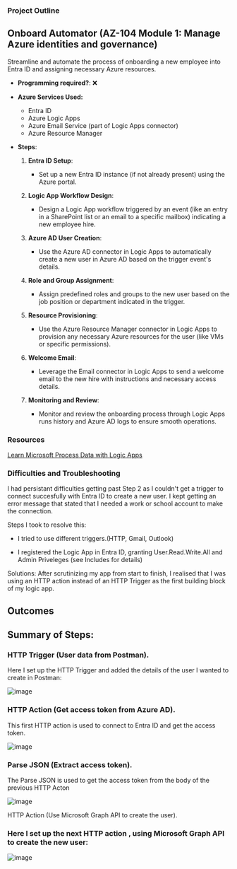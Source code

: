 ###  Project Outline

## Onboard Automator (AZ-104 Module 1: Manage Azure identities and governance)
Streamline and automate the process of onboarding a new employee into Entra ID and assigning necessary Azure resources.

- **Programming required?**: ❌
- **Azure Services Used:**
  - Entra ID
  - Azure Logic Apps
  - Azure Email Service (part of Logic Apps connector)
  - Azure Resource Manager
  
- **Steps**:
   1. **Entra ID Setup**:
        - Set up a new Entra ID instance (if not already present) using the Azure portal.
   
   2. **Logic App Workflow Design**:
        - Design a Logic App workflow triggered by an event (like an entry in a SharePoint list or an email to a specific mailbox) indicating a new employee hire.
   
   3. **Azure AD User Creation**:
        - Use the Azure AD connector in Logic Apps to automatically create a new user in Azure AD based on the trigger event's details.
   
   4. **Role and Group Assignment**:
        - Assign predefined roles and groups to the new user based on the job position or department indicated in the trigger.
   
   5. **Resource Provisioning**:
        - Use the Azure Resource Manager connector in Logic Apps to provision any necessary Azure resources for the user (like VMs or specific permissions).
   
   6. **Welcome Email**:
        - Leverage the Email connector in Logic Apps to send a welcome email to the new hire with instructions and necessary access details.
   
   7. **Monitoring and Review**:
        - Monitor and review the onboarding process through Logic Apps runs history and Azure AD logs to ensure smooth operations.
     


###  Resources

[Learn Microsoft Process Data with Logic Apps](https://learn.microsoft.com/en-us/training/modules/route-and-process-data-logic-apps/1-introduction)

###  Difficulties and Troubleshooting

I had persistant difficulties getting past Step 2 as I couldn't get a trigger  to connect succesfully with Entra ID to create a new user.  I kept getting an error message that stated that I needed a work or school account to make the connection.

Steps I took to resolve this:
*  I tried to use different triggers.(HTTP, Gmail, Outlook)

*  I registered the Logic App in Entra ID, granting User.Read.Write.All and Admin Priveleges (see Includes for details)


Solutions:
After scrutinizing my app from start to finish, I realised that I was using an HTTP action instead of an HTTP Trigger as the first building block of my logic app.  

## Outcomes

##  Summary of Steps:
###  HTTP Trigger (User data from Postman).

Here I set up the HTTP Trigger and added the details of the user I wanted to create in Postman:

![image](https://github.com/user-attachments/assets/f8a29f6d-4735-4da4-bbbe-47c2fec3e17a)




###  HTTP Action (Get access token from Azure AD).

This first HTTP action is used to connect to Entra ID and get the access token.

![image](https://github.com/user-attachments/assets/92461d63-f3e0-4085-bb52-1306fd8cb017)


###  Parse JSON (Extract access token).

The Parse JSON is used to get the access token from the body of the previous HTTP Acton 

![image](https://github.com/user-attachments/assets/cee072cb-9397-44d2-b1e7-5b9b02e4ec2f)



HTTP Action (Use Microsoft Graph API to create the user).

###  Here I set up the next HTTP action , using Microsoft Graph API to create the new user:

![image](https://github.com/user-attachments/assets/7fc528d5-b8c0-4a85-b419-5f7efd0948ec)
